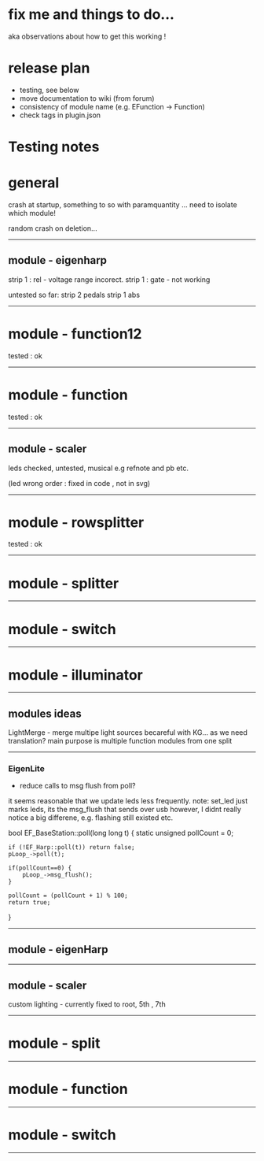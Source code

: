 # fix me and things to do...
aka observations about how to get this working ! 

# release plan

- testing, see below
- move documentation to wiki (from forum)
- consistency of module name (e.g. EFunction -> Function)
- check tags in plugin.json


# Testing notes

# general 

crash at startup, something to so with paramquantity
... need to isolate which module!

random crash on deletion... 



-----------------------------------------------------
## module - eigenharp 

strip 1 : rel - voltage range incorect.
strip 1 : gate - not working

untested so far: 
strip 2
pedals 
strip 1 abs

-----------------------------------------------------
# module - function12 

tested : ok

-----------------------------------------------------
# module - function 

tested : ok


-----------------------------------------------------
## module - scaler 

leds checked, 
untested, musical e.g refnote and pb etc.

(led wrong order : fixed in code , not in svg)

-----------------------------------------------------
# module - rowsplitter 

tested : ok

-----------------------------------------------------
# module - splitter 



-----------------------------------------------------
# module - switch 

-----------------------------------------------------
# module - illuminator 




-----------------------------------------------------

## modules ideas
LightMerge - merge multipe light sources 
becareful with KG... as we need translation?
main purpose is multiple function modules from one split


-----------------------------------------------------




### EigenLite
- reduce calls to msg flush from poll? 

it seems reasonable that we update leds less frequently.
note: set_led just marks leds, its the msg_flush that sends over usb
however, I didnt really notice a big differene, e.g. flashing still existed etc.

bool EF_BaseStation::poll(long long t)
{
    static unsigned pollCount = 0;

    if (!EF_Harp::poll(t)) return false;
    pLoop_->poll(t);

    if(pollCount==0) {
        pLoop_->msg_flush();
    }

    pollCount = (pollCount + 1) % 100;
    return true;
}



-----------------------------------------------------
## module - eigenHarp 


-----------------------------------------------------
## module - scaler 

custom lighting - currently fixed to root, 5th , 7th


-----------------------------------------------------


# module - split 


-----------------------------------------------------

# module - function 


-----------------------------------------------------

# module - switch 

-----------------------------------------------------
